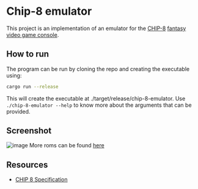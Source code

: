 # Chip-8 emulator
This project is an implementation of an emulator for the [CHIP-8](https://en.wikipedia.org/wiki/CHIP-8) [fantasy video game console](https://en.wikipedia.org/wiki/Fantasy_video_game_console).

## How to run
The program can be run by cloning the repo and creating the executable using:
```bash
cargo run --release
```
This will create the executable at ./target/release/chip-8-emulator.
Use `./chip-8-emulator --help` to know more about the arguments that can be provided.

## Screenshot
![image](./assets/)
More roms can be found [here](https://github.com/dmatlack/chip8/tree/master/roms/games)

## Resources
- [CHIP 8 Specification](https://www.cs.columbia.edu/~sedwards/classes/2016/4840-spring/designs/Chip8.pdf)
